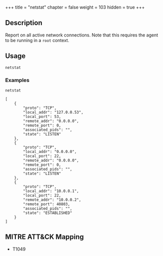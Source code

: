 +++
title = "netstat"
chapter = false
weight = 103
hidden = true
+++

## Description
Report on all active network connections. Note that this requires the agent to be running in a `root` context.

## Usage
```
netstat
```

### Examples
```
netstat
```
```
[
    {
        "proto": "TCP",
        "local_addr": "127.0.0.53",
        "local_port": 53,
        "remote_addr": "0.0.0.0",
        "remote_port": 0,
        "associated_pids": "",
        "state": "LISTEN"
    },
    {
        "proto": "TCP",
        "local_addr": "0.0.0.0",
        "local_port": 22,
        "remote_addr": "0.0.0.0",
        "remote_port": 0,
        "associated_pids": "",
        "state": "LISTEN"
    },
    {
        "proto": "TCP",
        "local_addr": "10.0.0.1",
        "local_port": 22,
        "remote_addr": "10.0.0.2",
        "remote_port": 40803,
        "associated_pids": "",
        "state": "ESTABLISHED"
    }
]
```

## MITRE ATT&CK Mapping
 - T1049

